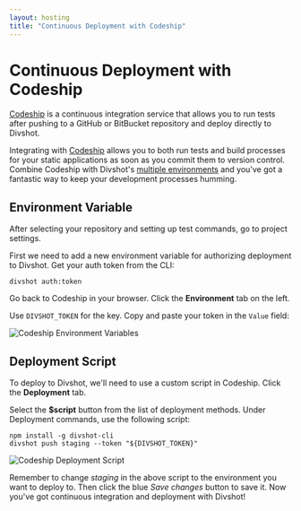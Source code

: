 ```yaml
---
layout: hosting
title: "Continuous Deployment with Codeship"
---
```


# Continuous Deployment with Codeship

<p class="lead"><a href="https://codeship.com">Codeship</a> is a continuous integration service that allows you to run tests after pushing to a GitHub or BitBucket repository and deploy directly to Divshot.</p>

Integrating with [Codeship](https://codeship.com) allows you to both run tests and build processes for your static applications as soon
as you commit them to version control. Combine Codeship with Divshot's [multiple environments](/guides/builds) and you've got
a fantastic way to keep your development processes humming.

## Environment Variable

After selecting your repository and setting up test commands, go to project settings.

First we need to add a new environment variable for authorizing deployment to Divshot. Get your auth token from the CLI:

    divshot auth:token

Go back to Codeship in your browser. Click the **Environment** tab on the left.

Use `DIVSHOT_TOKEN` for the key. Copy and paste your token in the `Value` field:

<img src="{% asset_path integrations/codeship1.png %}" alt="Codeship Environment Variables" class="img-responsive">

## Deployment Script

To deploy to Divshot, we'll need to use a custom script in Codeship. Click the **Deployment** tab.

Select the **$script** button from the list of deployment methods. Under Deployment commands, use the following script:

    npm install -g divshot-cli
    divshot push staging --token "${DIVSHOT_TOKEN}"

<img src="{% asset_path integrations/codeship2.png %}" alt="Codeship Deployment Script" class="img-responsive">

Remember to change _staging_ in the above script to the environment you want to deploy to. Then click the blue _Save changes_ button to save it. Now you've got continuous integration and deployment with Divshot!

